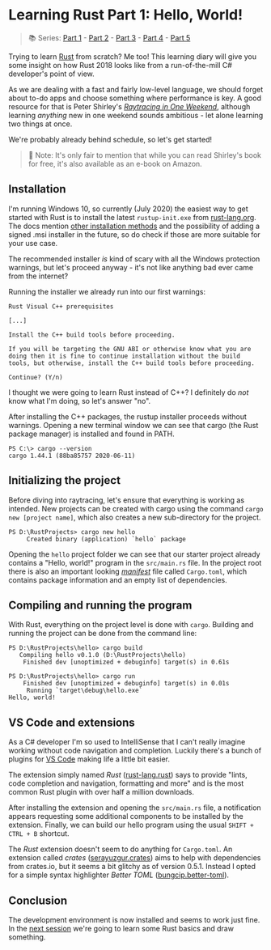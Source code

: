 # Learning Rust Part 1: Hello, World!

> 📚 Series: [Part 1](https://github.com/lopossumi/Rust-Hello) - [Part 2](https://github.com/lopossumi/Rust-Output-Image) - [Part 3](https://github.com/lopossumi/Rust-Vectors) - [Part 4](https://github.com/lopossumi/Rust-Rays) - [Part 5](https://github.com/lopossumi/Rust-Materials)

Trying to learn [Rust](https://www.rust-lang.org/) from scratch? Me too! This learning diary will give you some insight on how Rust 2018 looks like from a run-of-the-mill C# developer's point of view.

As we are dealing with a fast and fairly low-level language, we should forget about to-do apps and choose something where performance is key. A good resource for that is Peter Shirley's [*Raytracing in One Weekend*](https://raytracing.github.io/books/RayTracingInOneWeekend.html), although learning *anything* new in one weekend sounds ambitious - let alone learning two things at once.

We're probably already behind schedule, so let's get started!

> 🛒 Note: It's only fair to mention that while you can read Shirley's book for free, it's also available as an e-book on Amazon.

## Installation

I'm running Windows 10, so currently (July 2020) the easiest way to get started with Rust is to install the latest ```rustup-init.exe``` from [rust-lang.org](https://www.rust-lang.org/tools/install). The docs mention [other installation methods](https://forge.rust-lang.org/infra/other-installation-methods.html) and the possibility of adding a signed .msi installer in the future, so do check if those are more suitable for your use case.

The recommended installer *is* kind of scary with all the Windows protection warnings, but let's proceed anyway - it's not like anything bad ever came from the internet?

Running the installer we already run into our first warnings:

```
Rust Visual C++ prerequisites

[...]

Install the C++ build tools before proceeding.

If you will be targeting the GNU ABI or otherwise know what you are
doing then it is fine to continue installation without the build
tools, but otherwise, install the C++ build tools before proceeding.

Continue? (Y/n)
```

I thought we were going to learn Rust instead of C++? I definitely do *not* know what I'm doing, so let's answer "no".

After installing the C++ packages, the rustup installer proceeds without warnings. Opening a new terminal window we can see that cargo (the Rust package manager) is installed and found in PATH.

```
PS C:\> cargo --version
cargo 1.44.1 (88ba85757 2020-06-11)
```

## Initializing the project

Before diving into raytracing, let's ensure that everything is working as intended. New projects can be created with cargo using the command ```cargo new [project name]```, which also creates a new sub-directory for the project. 
```
PS D:\RustProjects> cargo new hello
     Created binary (application) `hello` package
```
Opening the ```hello``` project folder we can see that our starter project already contains a "Hello, world!" program in the ```src/main.rs``` file. In the project root there is also an important looking [*manifest*](https://doc.rust-lang.org/cargo/reference/manifest.html) file called ```Cargo.toml```, which contains package information and an empty list of dependencies.

## Compiling and running the program

With Rust, everything on the project level is done with ```cargo```. Building and running the project can be done from the command line:
```
PS D:\RustProjects\hello> cargo build
   Compiling hello v0.1.0 (D:\RustProjects\hello)
    Finished dev [unoptimized + debuginfo] target(s) in 0.61s

PS D:\RustProjects\hello> cargo run
    Finished dev [unoptimized + debuginfo] target(s) in 0.01s
     Running `target\debug\hello.exe`
Hello, world!
```
## VS Code and extensions

As a C# developer I'm so used to IntelliSense that I can't really imagine working without code navigation and completion. Luckily there's a bunch of plugins for [VS Code](https://code.visualstudio.com/) making life a little bit easier.

The extension simply named *Rust* ([rust-lang.rust](https://marketplace.visualstudio.com/items?itemName=rust-lang.rust)) says to provide "lints, code completion and navigation, formatting and more" and is the most common Rust plugin with over half a million downloads.

After installing the extension and opening the ```src/main.rs``` file, a notification appears requesting some additional components to be installed by the extension. Finally, we can build our hello program using the usual ```SHIFT + CTRL + B``` shortcut.

The *Rust* extension doesn't seem to do anything for ```Cargo.toml```. An extension called *crates* ([serayuzgur.crates](https://marketplace.visualstudio.com/items?itemName=serayuzgur.crates)) aims to help with dependencies from crates.io, but it seems a bit glitchy as of version 0.5.1. Instead I opted for a simple syntax highlighter *Better TOML* ([bungcip.better-toml](https://marketplace.visualstudio.com/items?itemName=bungcip.better-toml)).

## Conclusion

The development environment is now installed and seems to work just fine. In the [next session](https://github.com/lopossumi/Rust-Output-Image) we're going to learn some Rust basics and draw something.